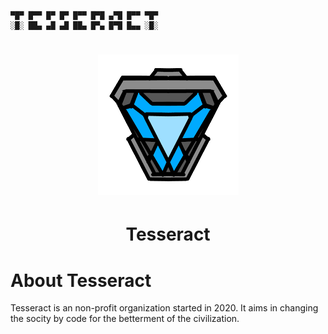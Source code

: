 
	
```  <p align="center">
	
▀█▀ █▀▀ █▀ █▀ █▀▀ █▀█ ▄▀█ █▀▀ ▀█▀
░█░ ██▄ ▄█ ▄█ ██▄ █▀▄ █▀█ █▄▄ ░█░

```




# <p align="center">  <img src="https://github.com/tesseract-org/about/blob/main/resources/icon.png" alt="Tesseract"/> 
	
# <p align="center"> Tesseract </p>
</p>

			       
 
# About Tesseract
Tesseract is an non-profit organization started in 2020. It aims in changing the socity by code for the betterment of the civilization.

